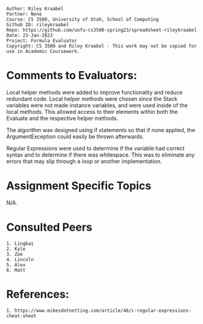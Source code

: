 ﻿```
Author: Riley Kraabel
Partner: None
Course: CS 3500, University of Utah, School of Computing
Github ID: rileykraabel
Repo: https://github.com/uofu-cs3500-spring23/spreadsheet-rileykraabel
Date: 23-Jan-2023
Project: Formula Evaluator
Copyright: CS 3500 and Riley Kraabel - This work may not be copied for use in Academic Coursework.
```

# Comments to Evaluators:

Local helper methods were added to improve functionality and reduce redundant code. Local helper methods were chosen since the Stack
variables were not made instance variables, and were used inside of the local methods. This allowed access to their elements within both
the Evaluate and the respective helper methods. 

The algorithm was designed using if statements so that if none applied, the ArgumentException could easily be thrown afterwards. 

Regular Expressions were used to determine if the variable had correct syntax and to determine if there was whitespace. This was to eliminate
any errors that may slip through a loop or another implementation.

# Assignment Specific Topics

N/A.

# Consulted Peers
	1. Lingbai
	2. Kyle
	3. Zoe
	4. Lincoln
	5. Alex
	6. Matt

# References:
	1. https://www.mikesdotnetting.com/article/46/c-regular-expressions-cheat-sheet